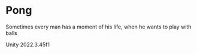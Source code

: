 # Pong
Sometimes every man has a moment of his life, when he wants to play with balls

Unity 2022.3.45f1
